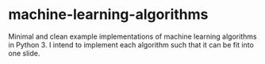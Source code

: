 # machine-learning-algorithms
Minimal and clean example implementations of machine learning algorithms in Python 3. I intend to implement each algorithm such that it can be fit into one slide.
